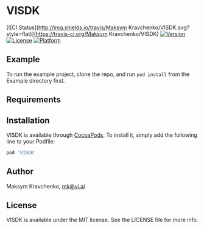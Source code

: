 # VISDK

[![CI Status](http://img.shields.io/travis/Maksym Kravchenko/VISDK.svg?style=flat)](https://travis-ci.org/Maksym Kravchenko/VISDK)
[![Version](https://img.shields.io/cocoapods/v/VISDK.svg?style=flat)](http://cocoapods.org/pods/VISDK)
[![License](https://img.shields.io/cocoapods/l/VISDK.svg?style=flat)](http://cocoapods.org/pods/VISDK)
[![Platform](https://img.shields.io/cocoapods/p/VISDK.svg?style=flat)](http://cocoapods.org/pods/VISDK)

## Example

To run the example project, clone the repo, and run `pod install` from the Example directory first.

## Requirements

## Installation

VISDK is available through [CocoaPods](http://cocoapods.org). To install
it, simply add the following line to your Podfile:

```ruby
pod 'VISDK'
```

## Author

Maksym Kravchenko, mk@vi.ai

## License

VISDK is available under the MIT license. See the LICENSE file for more info.
